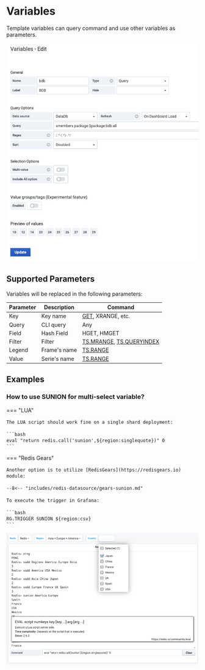# Variables

Template variables can query command and use other variables as parameters.

![Variables](../images/redis-datasource/variables.png)

## Supported Parameters

Variables will be replaced in the following parameters:

| Parameter | Description  | Command                                                                                        |
| --------- | ------------ | ---------------------------------------------------------------------------------------------- |
| Key       | Key name     | [GET](redis/GET.md), XRANGE, etc.                                                              |
| Query     | CLI query    | Any                                                                                            |
| Field     | Hash Field   | HGET, HMGET                                                                                    |
| Filter    | Filter       | [TS.MRANGE](redis-timeseries/TS-MRANGE.md), [TS.QUERYINDEX](redis-timeseries/TS-QUERYINDEX.md) |
| Legend    | Frame's name | [TS.RANGE](redis-timeseries/TS-RANGE.md)                                                       |
| Value     | Serie's name | [TS.RANGE](redis-timeseries/TS-RANGE.md)                                                       |

## Examples

### How to use SUNION for multi-select variable?

=== "LUA"

    The LUA script should work fine on a single shard deployment:

    ```bash
    eval "return redis.call('sunion',${region:singlequote})" 0
    ```

=== "Redis Gears"

    Another option is to utilize [RedisGears](https://redisgears.io) module:

    --8<-- "includes/redis-datasource/gears-sunion.md"

    To execute the trigger in Grafana:

    ```bash
    RG.TRIGGER SUNION ${region:csv}
    ```

![SUNION Example](../images/redis-datasource/variables-example.png)
